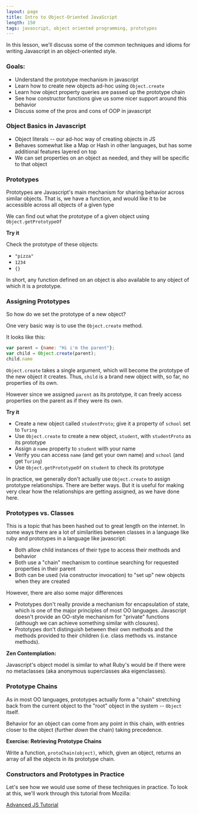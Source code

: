 ```yaml
---
layout: page
title: Intro to Object-Oriented JavaScript
length: 150
tags: javascript, object oriented programming, prototypes
---
```


In this lesson, we'll discuss some of the common techniques
and idioms for writing Javascript in an object-oriented style.

### Goals:

*   Understand the prototype mechanism in javascript
*   Learn how to create new objects ad-hoc using `Object.create`
*   Learn how object property queries are passed up the prototype chain
*   See how constructor functions give us some nicer support around this
  behavior
*   Discuss some of the pros and cons of OOP in javascript


### Object Basics in Javascript

*   Object literals -- our ad-hoc way of creating objects in JS
*   Behaves somewhat like a Map or Hash in other languages, but has
some additional features layered on top
*   We can set properties on an object as needed, and they will be
specific to that object

### Prototypes

Prototypes are Javascript's main mechanism for sharing behavior
across similar objects. That is, we have a function, and would like
it to be accessible across all objects of a given type

We can find out what the prototype of a given object using
`Object.getPrototypeOf`

__Try it__

Check the prototype of these objects:

*   `"pizza"`
*   `1234`
*   `{}`

In short, any function defined on an object is also available to
any object of which it is a prototype.

### Assigning Prototypes

So how do we set the prototype of a new object?

One very basic way is to use the `Object.create` method.

It looks like this:

```javascript
var parent = {name: "Hi i'm the parent"};
var child = Object.create(parent);
child.name
```

`Object.create` takes a single argument, which will become the prototype
of the new object it creates. Thus, `child` is a brand new object with, so
far, no properties of its own.

However since we assigned `parent` as its prototype, it can freely
access properties on the parent as if they were its own.

__Try it__

*   Create a new object called `studentProto`; give it a property of
  `school` set to `Turing`
*   Use `Object.create` to create a new object, `student`, with
  `studentProto` as its prototype
*   Assign a `name` property to `student` with your name
*   Verify you can access `name` (and get your own name) and `school` (and
  get `Turing`)
*   Use `Object.getPrototypeOf` on `student` to check its prototype

In practice, we generally don't actually use `Object.create` to assign
prototype relationships. There are better ways. But it is useful for
making very clear how the relationships are getting assigned, as we have
done here.

### Prototypes vs. Classes

This is a topic that has been hashed out to great length on the
internet. In some ways there are a lot of similarities between
classes in a language like ruby and prototypes in a language like
javascript:

*   Both allow child instances of their type to access their methods and
  behavior
*   Both use a "chain" mechanism to continue searching for requested
  properties in their parent
*   Both can be used (via constructor invocation) to "set up" new objects
when they are created

However, there are also some major differences

*   Prototypes don't really provide a mechanism for encapsulation of
  state, which is one of the major principles of most OO languages.
  Javascript doesn't provide an OO-style mechanism for "private"
  functions (although we can achieve something similar with closures).
*   Prototypes don't distinguish between their own methods and the methods
  provided to their children (i.e. class methods vs. instance methods).

__Zen Contemplation:__

Javascript's object model is similar to what Ruby's would be if
there were no metaclasses (aka anonymous superclasses aka eigenclasses).

### Prototype Chains

As in most OO languages, prototypes actually form a "chain" stretching
back from the current object to the "root" object in the system --
`Object` itself.

Behavior for an object can come from any point in this chain, with
entries closer to the object (further _down_ the chain) taking
precedence.

__Exercise: Retrieving Prototype Chains__

Write a function, `protoChain(object)`, which, given an object, returns
an array of all the objects in its prototype chain.

### Constructors and Prototypes in Practice

Let's see how we would use some of these techniques in practice.
To look at this, we'll work through this tutorial from Mozilla:

[Advanced JS Tutorial](https://github.com/mdn/advanced-js-fundamentals-ck/blob/gh-pages/tutorials/03-object-oriented-javascript/01-introduction-to-object-oriented-javascript.md
)
